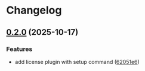 # Changelog

## [0.2.0](https://github.com/elct9620/claudekit/compare/license-v0.1.0...license-v0.2.0) (2025-10-17)


### Features

* add license plugin with setup command ([62051e6](https://github.com/elct9620/claudekit/commit/62051e6783cc35adb03c9cddcded41ae0b969436))
